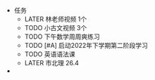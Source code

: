 - 任务
	- LATER  林老师视频 1个
	- TODO 小古文视频 3个
	- TODO 下午数学周周爽练习
	- TODO  [#A] 启动2022年下学期第二阶段学习
	- TODO 英语语法课
	- LATER  市北理 26.4
-